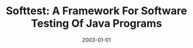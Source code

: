---
title: "Softtest: A Framework For Software Testing Of Java Programs"
date: 2003-01-01
venue: "Proceedings of the 2003 OOPSLA Workshop on Eclipse Technology eXchange, October 2003, Anaheim, CA, USA"
paperurl: https://doi.org/10.1145/965660.965677
authors: "Bruce R Childers, Mary Lou Soffa, Jon Beaver, Lidiya Ber, Kevin Cammarata, Tom Kane, Juliya Litman and Jonathan Misurda"
awards: ""
---